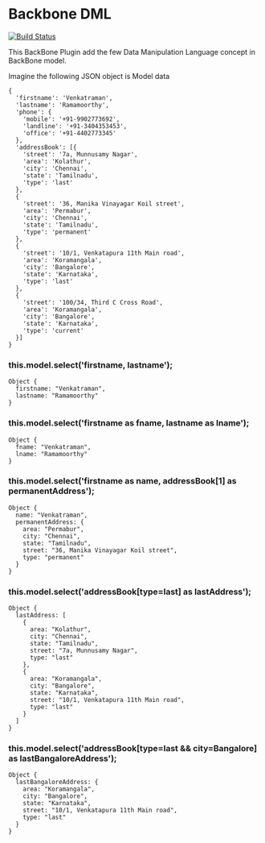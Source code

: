 Backbone DML
=========

[![Build Status](https://api.travis-ci.org/ramsunvtech/backbone.dml.png)](https://travis-ci.org/ramsunvtech/backbone.dml)

This BackBone Plugin add the few Data Manipulation Language concept in BackBone model.

Imagine the following JSON object is Model data

    {
      'firstname': 'Venkatraman',
      'lastname': 'Ramamoorthy',
      'phone': {
        'mobile': '+91-9902773692',
        'landline': '+91-3404353453',
        'office': '+91-4402773345'
      },
      'addressBook': [{
        'street': '7a, Munnusamy Nagar',
        'area': 'Kolathur',
        'city': 'Chennai',
        'state': 'Tamilnadu',
        'type': 'last'
      },
      {
        'street': '36, Manika Vinayagar Koil street',
        'area': 'Permabur',
        'city': 'Chennai',
        'state': 'Tamilnadu',
        'type': 'permanent'
      },
      {
        'street': '10/1, Venkatapura 11th Main road',
        'area': 'Koramangala',
        'city': 'Bangalore',
        'state': 'Karnataka',
        'type': 'last'
      },
      {
        'street': '100/34, Third C Cross Road',
        'area': 'Koramangala',
        'city': 'Bangalore',
        'state': 'Karnataka',
        'type': 'current'
      }]
    }
    

<h3>this.model.select('firstname, lastname');</h3>

    Object {
      firstname: "Venkatraman",
      lastname: "Ramamoorthy"
    }


<h3>this.model.select('firstname as fname, lastname as lname');</h3>

    Object {
      fname: "Venkatraman",
      lname: "Ramamoorthy"
    }

<h3>this.model.select('firstname as name, addressBook[1] as permanentAddress');</h3>

    Object {
      name: "Venkatraman", 
      permanentAddress: {
        area: "Permabur",
        city: "Chennai",
        state: "Tamilnadu",
        street: "36, Manika Vinayagar Koil street",
        type: "permanent"
      }
    }

<h3>this.model.select('addressBook[type=last] as lastAddress');</h3>

    Object {
      lastAddress: [
        {
          area: "Kolathur",
          city: "Chennai",
          state: "Tamilnadu",
          street: "7a, Munnusamy Nagar",
          type: "last"
        },
        {
          area: "Koramangala",
          city: "Bangalore",
          state: "Karnataka",
          street: "10/1, Venkatapura 11th Main road",
          type: "last"
        }
      ]
    }

<h3>this.model.select('addressBook[type=last && city=Bangalore] as lastBangaloreAddress');</h3>

    Object {
      lastBangaloreAddress: {
        area: "Koramangala",
        city: "Bangalore",
        state: "Karnataka",
        street: "10/1, Venkatapura 11th Main road",
        type: "last"
      }
    }
